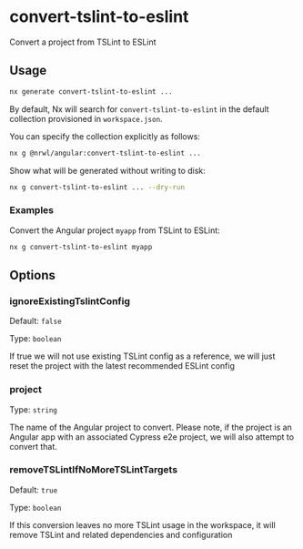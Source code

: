 # convert-tslint-to-eslint

Convert a project from TSLint to ESLint

## Usage

```bash
nx generate convert-tslint-to-eslint ...
```

By default, Nx will search for `convert-tslint-to-eslint` in the default collection provisioned in `workspace.json`.

You can specify the collection explicitly as follows:

```bash
nx g @nrwl/angular:convert-tslint-to-eslint ...
```

Show what will be generated without writing to disk:

```bash
nx g convert-tslint-to-eslint ... --dry-run
```

### Examples

Convert the Angular project `myapp` from TSLint to ESLint:

```bash
nx g convert-tslint-to-eslint myapp
```

## Options

### ignoreExistingTslintConfig

Default: `false`

Type: `boolean`

If true we will not use existing TSLint config as a reference, we will just reset the project with the latest recommended ESLint config

### project

Type: `string`

The name of the Angular project to convert. Please note, if the project is an Angular app with an associated Cypress e2e project, we will also attempt to convert that.

### removeTSLintIfNoMoreTSLintTargets

Default: `true`

Type: `boolean`

If this conversion leaves no more TSLint usage in the workspace, it will remove TSLint and related dependencies and configuration
